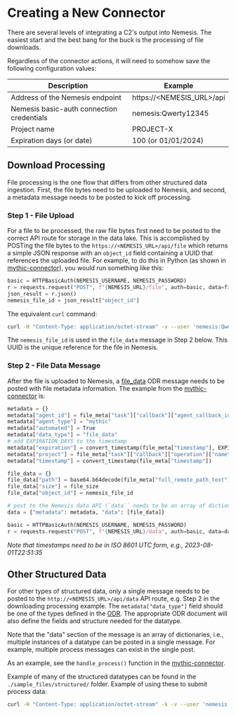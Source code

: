 # Creating a New Connector

There are several levels of integrating a C2's output into Nemesis. The easiest start and the best bang for the buck is the processing of file downloads.

Regardless of the connector actions, it will need to somehow save the following configuration values:

| Description                               | Example                      |
| ----------------------------------------- | ---------------------------- |
| Address of the Nemesis endpoint           | https://<NEMESIS_URL>/api     |
| Nemesis basic-auth connection credentials | nemesis:Qwerty12345          |
| Project name                              | PROJECT-X                    |
| Expiration days (or date)                 | 100 (or 01/01/2024)          |

## Download Processing

File processing is the one flow that differs from other structured data ingestion. First, the file bytes need to be uploaded to Nemesis, and second, a metadata message needs to be posted to kick off processing.

### Step 1 - File Upload

For a file to be processed, the raw file bytes first need to be posted to the correct API route for storage in the data lake. This is accomplished by POSTing the file bytes to the `https://<NEMESIS_URL>/api/file` which returns a simple JSON response with an `object_id` field containing a UUID that references the uploaded file. For example, to do this in Python (as shown in [mythic-connector](https://github.com/SpecterOps/Nemesis/blob/main/cmd/connectors/mythic-connector/sync.py)), you would run something like this:

```python
basic = HTTPBasicAuth(NEMESIS_USERNAME, NEMESIS_PASSWORD)
r = requests.request("POST", f"{NEMESIS_URL}/file", auth=basic, data=file_bytes, headers={"Content-Type": "application/octet-stream"})
json_result = r.json()
nemesis_file_id = json_result["object_id"]
```
The equivalent `curl` command:
```bash
curl -H "Content-Type: application/octet-stream" -v --user 'nemesis:Qwerty12345' -k --data-binary @/etc/issue https://192.168.230.42:8080/api/file
```

The `nemesis_file_id` is used in the `file_data` message in Step 2 below. This UUID is the unique reference for the file in Nemesis.

### Step 2 - File Data Message

After the file is uploaded to Nemesis, a [file_data](odr/references/file_data.md) ODR message needs to be posted with file metadata information. The example from the [mythic-connector](https://github.com/SpecterOps/Nemesis/blob/main/cmd/connectors/mythic-connector/sync.py) is:

```python
metadata = {}
metadata["agent_id"] = file_meta["task"]["callback"]["agent_callback_id"]
metadata["agent_type"] = "mythic"
metadata["automated"] = True
metadata["data_type"] = "file_data"
# add EXPIRATION_DAYS to the timestamp
metadata["expiration"] = convert_timestamp(file_meta["timestamp"], EXPIRATION_DAYS)
metadata["project"] = file_meta["task"]["callback"]["operation"]["name"]
metadata["timestamp"] = convert_timestamp(file_meta["timestamp"])

file_data = {}
file_data["path"] = base64.b64decode(file_meta["full_remote_path_text"]).decode("utf-8").replace("\\", "/")
file_data["size"] = file_size
file_data["object_id"] = nemesis_file_id

# post to the Nemesis data API (`data`` needs to be an array of dictionaries!)
data = {"metadata": metadata, "data": [file_data]}

basic = HTTPBasicAuth(NEMESIS_USERNAME, NEMESIS_PASSWORD)
r = requests.request("POST", f"{NEMESIS_URL}/data", auth=basic, data=data, headers={"Content-Type": "application/octet-stream"})
```

*Note that timestamps need to be in ISO 8601 UTC form, e.g., 2023-08-01T22:51:35*


## Other Structured Data

For other types of structured data, only a single message needs to be posted to the `http://<NEMESIS_URL>/api/data` API route, e.g. Step 2 in the downloading processing example. The `metadata["data_type"]` field should be one of the types defined in the [ODR](https://github.com/SpecterOps/Nemesis/tree/main/docs/odr). The appropriate ODR document will also define the fields and structure needed for the datatype.

Note that the "data" section of the message is an array of dictionaries, i.e., multiple instances of a datatype can be posted in a single message. For example, multiple process messages can exist in the single post.

As an example, see the `handle_process()` function in the [mythic-connector](https://github.com/SpecterOps/Nemesis/blob/main/cmd/connectors/mythic-connector/sync.py).

Example of many of the structured datatypes can be found in the `./sample_files/structured/` folder. Example of using these to submit process data:
```bash
curl -H "Content-Type: application/octet-stream" -k -v --user 'nemesis:Qwerty12345' --data-binary @./sample_files/structured/process_data.json https://192.168.230.42:8080/api/data
```
